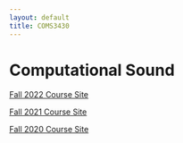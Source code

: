 ```yaml
---
layout: default
title: COMS3430
---
```

 

# Computational Sound

[Fall 2022 Course Site](./fall2022/)

[Fall 2021 Course Site](./fall2021/)

[Fall 2020 Course Site](./fall2020/)




